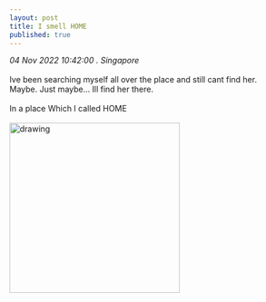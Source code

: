 ```yaml
---
layout: post
title: I smell HOME
published: true
---
```

_04 Nov 2022 10:42:00 . Singapore_
<br>
<br>
Ive been searching myself all over the place and still cant find her.
<br>
Maybe. Just maybe... Ill find her there.
<br>
<br>
In a place Which I called HOME 
<br>
<br>
<img src="https://drive.google.com/uc?export=view&id=1t7eDS0Fdz8tSZG29rDb-ppwCxrt9xKxn" alt="drawing" width="300"/>
